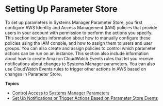 # Setting Up Parameter Store<a name="sysman-paramstore-settingup"></a>

To set up parameters in Systems Manager Parameter Store, you first configure AWS Identity and Access Management \(IAM\) policies that provide users in your account with permission to perform the actions you specify\. This section includes information about how to manually configure these policies using the IAM console, and how to assign them to users and user groups\. You can also create and assign policies to control which parameter actions can be run on an instance\. This section also include information about how to create Amazon CloudWatch Events rules that let you receive notifications about changes to Systems Manager parameters\. You can also use CloudWatch Events rules to trigger other actions in AWS based on changes in Parameter Store\.

**Topics**
+ [Control Access to Systems Manager Parameters](sysman-paramstore-access.md)
+ [Set Up Notifications or Trigger Actions Based on Parameter Store Events](sysman-paramstore-cwe.md)